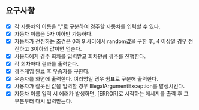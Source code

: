 ## 요구사항
- [X] 각 자동차의 이름을 ","로 구분하여 경주할 자동차를 입력할 수 있다.
- [X] 자동차 이름은 5자 이하만 가능하다.
- [X] 자동차가 전진하는 조건은 0과 9 사이에서 random값을 구한 후, 4 이상일 경우 전진하고 3이하의 값이면 멈춘다.
- [X] 사용자에게 경주 회차를 입력받고 회차만큼 경주를 진행한다.
- [X] 각 회차마다 결과를 출력한다.
- [X] 경주게임 완료 후 우승자를 구한다.
- [X] 우승자를 화면에 출력한다. 여러명일 경우 쉼표로 구분해 출력한다.
- [X] 사용자가 잘못된 값을 입력할 경우 IllegalArgumentException를 발생시킨다.
- [X] 자동차 이름 입력 시 에러가 발생하면, [ERROR]로 시작하는 메세지를 출력 후 그 부분부터 다시 입력받는다.